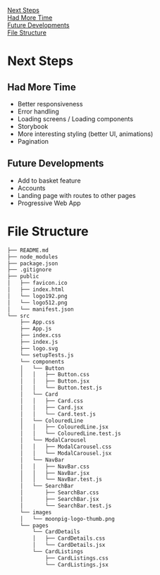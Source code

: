 [Next Steps](#next-steps)  
[Had More Time](#had-more-time)  
[Future Developments](#future-developments)  
[File Structure](#file-structure)  

# Next Steps
## Had More Time

- Better responsiveness
- Error handling
- Loading screens / Loading components
- Storybook
- More interesting styling (better UI, animations)
- Pagination

## Future Developments

- Add to basket feature
- Accounts
- Landing page with routes to other pages
- Progressive Web App

# File Structure
```bash
├── README.md
├── node_modules
├── package.json
├── .gitignore
├── public
│   ├── favicon.ico
│   ├── index.html
│   └── logo192.png
│   └── logo512.png
│   └── manifest.json
└── src
    ├── App.css
    ├── App.js
    ├── index.css
    ├── index.js
    ├── logo.svg
    └── setupTests.js
    └── components
    │   └── Button
    │   │   ├── Button.css
    │   │   ├── Button.jsx
    │   │   └── Button.test.js
    │   └── Card
    │   │   ├── Card.css
    │   │   ├── Card.jsx
    │   │   └── Card.test.js
    │   └── ColouredLine
    │   │   ├── ColouredLine.jsx
    │   │   └── ColouredLine.test.js
    │   └── ModalCarousel
    │   │   ├── ModalCarousel.css
    │   │   └── ModalCarousel.jsx
    │   └── NavBar
    │   │   ├── NavBar.css
    │   │   ├── NavBar.jsx
    │   │   └── NavBar.test.js
    │   └── SearchBar
    │       ├── SearchBar.css
    │       ├── SearchBar.jsx
    │       └── SearchBar.test.js
    └── images
    │   └── moonpig-logo-thumb.png
    └── pages
        └── CardDetails
        │   ├── CardDetails.css
        │   └── CardDetails.jsx
        └── CardListings
            ├── CardListings.css
            └── CardListings.jsx
```